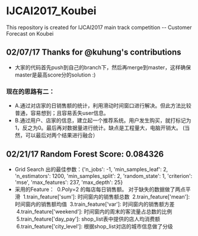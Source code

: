 # IJCAI2017_Koubei
This repository is created for IJCAI2017 main track competition -- Customer Forecast on Koubei
## 02/07/17 Thanks for @kuhung's contributions
- 大家的代码首先push到自己的branch下，然后再merge到master，这样确保master是最高score分的solution :)

### 现在的思路有二：
- A.通过对店家的日销售额的统计，利用滑动时间窗口进行解决。但此方法比较普通，容易想到；且容易丢失user信息。
- B.通过用户、店家的信息，建立起一个推荐系统。用户发生购买，就打标记为1，反之为0。最后再对数据量进行统计。缺点是工程量大，电脑开销大。
(当然，可以最后对两个结果进行融合）

## 02/21/17 Random Forest Score: 0.084326
- Grid Search 出的最佳参数：{'n_jobs': -1, 'min_samples_leaf': 2, 'n_estimators': 1200, 'min_samples_split': 2, 'random_state': 1, 'criterion': 'mse', 'max_features': 237, 'max_depth': 25}
- 采用的Feature：
  0.Poly=2 的每店每日销售额。 对于缺失的数据做了两点平滑
  1.train_feature['sum']: 时间窗内的销售额总数
  2.train_feature['mean']: 时间窗内的销售额均值
  3.train_feature['var']: 时间窗内的销售额方差
  4.train_feature['weekend']: 时间窗内的周末的客流量占总数的比例
  5.train_feature['day_pay']: shop_list表中提供的店人均消费额
  6.train_feature['city_level']: 根据shop_list对店的城市信息做了分级
 
